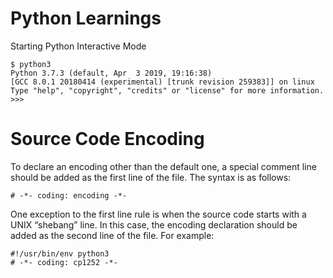 # Python Learnings

Starting Python Interactive Mode

```
$ python3
Python 3.7.3 (default, Apr  3 2019, 19:16:38) 
[GCC 8.0.1 20180414 (experimental) [trunk revision 259383]] on linux
Type "help", "copyright", "credits" or "license" for more information.
>>> 

```

# Source Code Encoding 

To declare an encoding other than the default one, a special comment line should be added as the first line of the file. The syntax is as follows:

```
# -*- coding: encoding -*-

```

One exception to the first line rule is when the source code starts with a UNIX “shebang” line. In this case, the encoding declaration should be added as the second line of the file. For example:

```
#!/usr/bin/env python3
# -*- coding: cp1252 -*-
```
